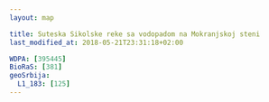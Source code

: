 ```yaml
---
layout: map

title: Suteska Sikolske reke sa vodopadom na Mokranjskoj steni
last_modified_at: 2018-05-21T23:31:18+02:00

WDPA: [395445]
BioRaS: [381]
geoSrbija:
  L1_183: [125]
---
```

